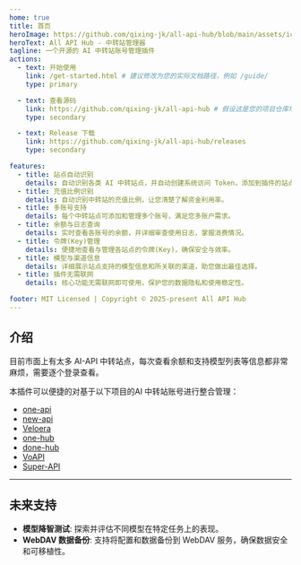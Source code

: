 ```yaml
---
home: true
title: 首页
heroImage: https://github.com/qixing-jk/all-api-hub/blob/main/assets/icon.png?raw=true
heroText: All API Hub - 中转站管理器
tagline: 一个开源的 AI 中转站账号管理插件
actions:
  - text: 开始使用
    link: /get-started.html # 建议修改为您的实际文档路径，例如 /guide/
    type: primary

  - text: 查看源码
    link: https://github.com/qixing-jk/all-api-hub # 假设这是您的项目仓库地址
    type: secondary

  - text: Release 下载
    link: https://github.com/qixing-jk/all-api-hub/releases 
    type: secondary

features:
  - title: 站点自动识别
    details: 自动识别各类 AI 中转站点，并自动创建系统访问 Token，添加到插件的站点列表中。
  - title: 充值比例识别
    details: 自动识别中转站的充值比例，让您清楚了解资金利用率。
  - title: 多账号支持
    details: 每个中转站点可添加和管理多个账号，满足您多账户需求。
  - title: 余额与日志查询
    details: 实时查看各账号的余额，并详细审查使用日志，掌握消费情况。
  - title: 令牌(Key)管理
    details: 便捷地查看与管理各站点的令牌(Key)，确保安全与效率。
  - title: 模型与渠道信息
    details: 详细展示站点支持的模型信息和所关联的渠道，助您做出最佳选择。
  - title: 插件无需联网
    details: 核心功能无需联网即可使用，保护您的数据隐私和使用稳定性。

footer: MIT Licensed | Copyright © 2025-present All API Hub
---
```


## 介绍

目前市面上有太多 AI-API 中转站点，每次查看余额和支持模型列表等信息都非常麻烦，需要逐个登录查看。

本插件可以便捷的对基于以下项目的AI 中转站账号进行整合管理：

- [one-api](https://github.com/songquanpeng/one-api)
- [new-api](https://github.com/QuantumNous/new-api)
- [Veloera](https://github.com/Veloera/Veloera)
- [one-hub](https://github.com/MartialBE/one-hub)
- [done-hub](https://github.com/deanxv/done-hub)
- [VoAPI](https://github.com/VoAPI/VoAPI)
- [Super-API](https://github.com/SuperAI-Api/Super-API)

---

## 未来支持

-   **模型降智测试**: 探索并评估不同模型在特定任务上的表现。
-   **WebDAV 数据备份**: 支持将配置和数据备份到 WebDAV 服务，确保数据安全和可移植性。

